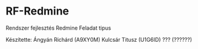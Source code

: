 # RF-Redmine
Rendszer fejlesztés
Redmine Feladat tipus

Készítette:
Ángyán Richárd 	(A9XY0M)
Kulcsár Titusz 	(U1G6ID)
???		(??????)
